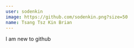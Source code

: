 ```yaml
---
user: sodenkin
image: https://github.com/sodenkin.png?size=50
name: Tsang Tsz Kin Brian
---
```

I am new to github
